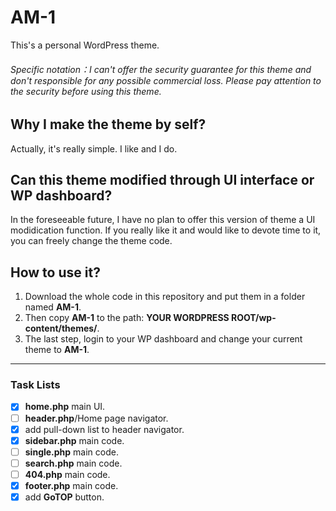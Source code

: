 # AM-1
This's a personal WordPress theme.
###### Specific notation：I can't offer the security guarantee for this theme and don't responsible for any possible commercial loss. Please pay attention to the security before using this theme.

## Why I make the theme by self?
Actually, it's really simple. I like and I do.
## Can this theme modified through UI interface or WP dashboard?
In the foreseeable future, I have no plan to offer this version of theme a UI modidication function. If you really like it and would like to devote time to it, you can freely change the theme code.

## How to use it?
1. Download the whole code in this repository and put them in a folder named **AM-1**.
2. Then copy **AM-1** to the path: **YOUR WORDPRESS ROOT/wp-content/themes/**. 
3. The last step, login to your WP dashboard and change your current theme to **AM-1**.

****

### Task Lists
- [x] **home.php** main UI.
- [ ] **header.php**/Home page navigator.
- [x] add pull-down list to header navigator.
- [x] **sidebar.php** main code.
- [ ] **single.php** main code.
- [ ] **search.php** main code.
- [ ] **404.php** main code.
- [x] **footer.php** main code.
- [x] add **GoTOP** button.
